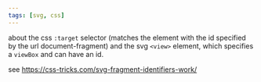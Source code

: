 ```yaml
---
tags: [svg, css]
---
```


about the css `:target` selector (matches the element with the id specified by the url document-fragment)
and the svg `<view>` element, which specifies a `viewBox` and can have an id.

see https://css-tricks.com/svg-fragment-identifiers-work/
